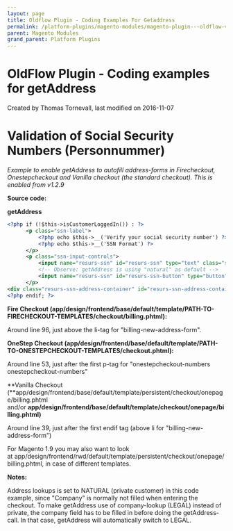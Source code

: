 ```yaml
---
layout: page
title: Oldflow Plugin - Coding Examples For Getaddress
permalink: /platform-plugins/magento-modules/magento-plugin---oldflow-version/oldflow-plugin---coding-examples-for-getaddress/
parent: Magento Modules
grand_parent: Platform Plugins
---
```




# OldFlow Plugin - Coding examples for getAddress 
Created by Thomas Tornevall, last modified on 2016-11-07
# Validation of Social Security Numbers (Personnummer)
*Example to enable getAddress to autofill address-forms in Firecheckout,
Onestepcheckout and Vanilla checkout (the standard checkout). This is
enabled from v1.2.9*

**Source code:**

**getAddress**
```xml
<?php if (!$this->isCustomerLoggedIn()) : ?>
      <p class="ssn-label">
          <?php echo $this->__('Verify your social security number') ?><br>
          <?php echo $this->__('SSN Format') ?>
      </p>
      <p class="ssn-input-controls">
          <input name="resurs-ssn" id="resurs-ssn" type="text" class="ssn-input-text" />
          <!-- Observe: getAddress is using "natural" as default -->
          <input name="resurs-ssn" id="resurs-ssn-button" type="button"  class="resurs-ssn-input-button" value="<?php echo $this->__('Get Address') ?>" onclick="getAddress('<?php echo $this->getUrl('resursbank/index/getAddress')?>','NATURAL','<?php echo $this->getSkinUrl('images/opc-ajax-loader.gif')?>')" />
      </p>
<div class="resurs-ssn-address-container" id="resurs-ssn-address-container"></div>
<?php endif; ?>
```

**Fire Checkout
(app/design/frontend/base/default/template/PATH-TO-FIRECHECKOUT-TEMPLATES/checkout/billing.phtml):**

Around line 96, just above the li-tag for "billing-new-address-form".

**OneStep Checkout
(app/design/frontend/base/default/template/PATH-TO-ONESTEPCHECKOUT-TEMPLATES/checkout.phtml):**

Around line 53, just after the first p-tag for "onestepcheckout-numbers
onestepcheckout-numbers"

**Vanilla Checkout
(**app/design/frontend/base/default/template/persistent/checkout/onepage/billing.phtml
and/or **app/design/frontend/base/default/template/checkout/onepage/billing.phtml)**

Around line 39, just after the first endif tag (above li for
"billing-new-address-form")

For Magento 1.9 you may also want to look
at app/design/frontend/rwd/default/template/persistent/checkout/onepage/billing.phtml,
in case of different templates.

**Notes:**

Address lookups is set to NATURAL (private customer) in this code
example, since "Company" is normally not filled when entering the
checkout. To make getAddress use of company-lookup (LEGAL) instead of
private, the company field has to be filled in before doing the
getAddress-call. In that case, getAddress will automatically switch to
LEGAL.

